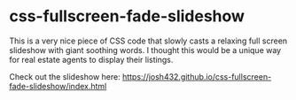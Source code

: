# css-fullscreen-fade-slideshow

This is a very nice piece of CSS code that slowly casts a relaxing full screen slideshow with giant soothing words. I thought this would be a unique way for real estate agents to display their listings. 

Check out the slideshow here:
https://josh432.github.io/css-fullscreen-fade-slideshow/index.html


